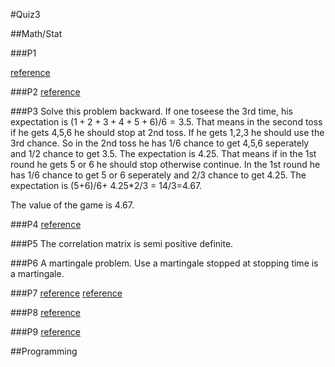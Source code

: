#Quiz3


##Math/Stat

###P1

[reference]()


###P2
[reference](https://en.wikipedia.org/wiki/Normally_distributed_and_uncorrelated_does_not_imply_independent)


###P3
Solve this problem backward. If one toseese the 3rd time, his expectation is $(1+2+3+4+5+6)/6=3.5$. 
That means in the second toss if he gets 4,5,6 he should stop at 2nd toss. If he gets 1,2,3 he should use the 3rd chance.
So in the 2nd toss he has 1/6 chance to get 4,5,6 seperately and 1/2 chance to get 3.5. The expectation is 4.25.
That means if in the 1st round he gets 5 or 6 he should stop otherwise continue.
In the 1st round he has 1/6 chance to get 5 or 6 seperately and 2/3 chance to get 4.25.
The expectation is (5+6)/6+ 4.25*2/3 = 14/3=4.67.

The value of the game is 4.67.

###P4
[reference](http://math.stackexchange.com/questions/14190/average-length-of-the-longest-segment)


###P5
The correlation matrix is semi positive definite.

###P6
A martingale problem. Use a martingale stopped at stopping time is a martingale.

###P7
[reference](https://en.wikipedia.org/wiki/Least_squares)
[reference](https://en.wikipedia.org/wiki/Tikhonov_regularization)

###P8
[reference](https://en.wikipedia.org/wiki/Least_squares)

###P9
[reference](https://en.wikipedia.org/wiki/St._Petersburg_paradox)


##Programming

